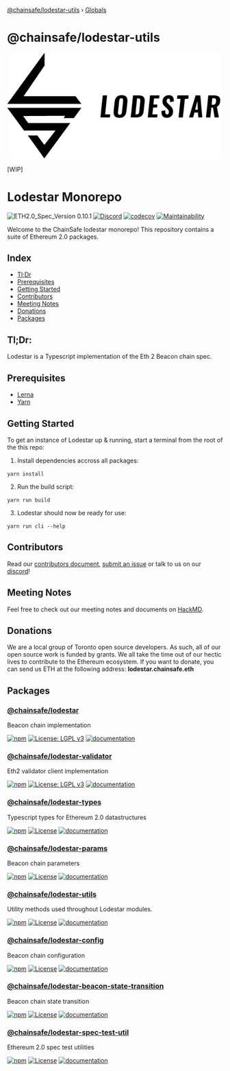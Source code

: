 [@chainsafe/lodestar-utils](README.md) › [Globals](globals.md)

# @chainsafe/lodestar-utils

![lodestar logo](./assets/300ppi/FullMark-BLACK.png)

[WIP]

# Lodestar Monorepo
![ETH2.0_Spec_Version 0.10.1](https://img.shields.io/badge/ETH2.0_Spec_Version-0.10.1-2e86c1.svg)
[![Discord](https://img.shields.io/discord/593655374469660673.svg?label=Discord&logo=discord)](https://discord.gg/aMxzVcr)
[![codecov](https://codecov.io/gh/ChainSafe/lodestar/branch/master/graph/badge.svg)](https://codecov.io/gh/ChainSafe/lodestar)
[![Maintainability](https://api.codeclimate.com/v1/badges/678099476c401e1af503/maintainability)](https://codeclimate.com/github/ChainSafe/lodestar/maintainability)

Welcome to the ChainSafe lodestar monorepo!
This repository contains a suite of Ethereum 2.0 packages.

## Index
* [Tl;Dr](#tldr)
* [Prerequisites](#prerequisites)
* [Getting Started](#getting-started)
* [Contributors](#contributors)
* [Meeting Notes](#meeting-notes)
* [Donations](#donations)
* [Packages](#packages)

## Tl;Dr:

Lodestar is a Typescript implementation of the Eth 2 Beacon chain spec.

## Prerequisites

* [Lerna](https://github.com/lerna/lerna)
* [Yarn](https://yarnpkg.com/)

## Getting Started

To get an instance of Lodestar up & running, start a terminal from the root of the this repo:

1. Install dependencies accross all packages:
```
yarn install
```

2. Run the build script:
```
yarn run build
```

3. Lodestar should now be ready for use:
```
yarn run cli --help
```

## Contributors
Read our [contributors document](/CONTRIBUTING.md), [submit an issue](https://github.com/ChainSafe/lodestar/issues/new/choose) or talk to us on our [discord](https://discord.gg/yjyvFRP)!

## Meeting Notes
Feel free to check out our meeting notes and documents on [HackMD](https://hackmd.io/@wemeetagain/rJTEOdqPS/%2F%40yBpKEsxORheI8AJoIiZj1Q%2FHk_b8XfcV%2F%252F6pRB5amJRLKBGEkeOJA8Cw).

## Donations
We are a local group of Toronto open source developers. As such, all of our open source work is funded by grants. We all take the time out of our hectic lives to contribute to the Ethereum ecosystem.
If you want to donate, you can send us ETH at the following address: **lodestar.chainsafe.eth**

## Packages

### [@chainsafe/lodestar](/packages/lodestar)
Beacon chain implementation

[![npm](https://img.shields.io/npm/v/@chainsafe/lodestar)](https://www.npmjs.com/package/@chainsafe/lodestar)
[![License: LGPL v3](https://img.shields.io/badge/License-LGPL%20v3-blue.svg)](https://www.gnu.org/licenses/lgpl-3.0)
[![documentation](https://img.shields.io/badge/documentation-typedoc-blue)](https://chainsafe.github.io/lodestar/lodestar)

### [@chainsafe/lodestar-validator](/packages/lodestar-validator)
Eth2 validator client implementation

[![npm](https://img.shields.io/npm/v/@chainsafe/lodestar-validator)](https://www.npmjs.com/package/@chainsafe/lodestar-validator)
[![License: LGPL v3](https://img.shields.io/badge/License-LGPL%20v3-blue.svg)](https://www.gnu.org/licenses/lgpl-3.0)
[![documentation](https://img.shields.io/badge/documentation-typedoc-blue)](https://chainsafe.github.io/lodestar/lodestar)

### [@chainsafe/lodestar-types](/packages/lodestar-types)
Typescript types for Ethereum 2.0 datastructures

[![npm](https://img.shields.io/npm/v/@chainsafe/lodestar-types)](https://www.npmjs.com/package/@chainsafe/lodestar-types)
[![License](https://img.shields.io/badge/License-Apache%202.0-blue.svg)](https://opensource.org/licenses/Apache-2.0)
[![documentation](https://img.shields.io/badge/documentation-typedoc-blue)](https://chainsafe.github.io/lodestar/lodestar-types)

### [@chainsafe/lodestar-params](/packages/lodestar-params)
Beacon chain parameters

[![npm](https://img.shields.io/npm/v/@chainsafe/lodestar-params)](https://www.npmjs.com/package/@chainsafe/lodestar-params)
[![License](https://img.shields.io/badge/License-Apache%202.0-blue.svg)](https://opensource.org/licenses/Apache-2.0)
[![documentation](https://img.shields.io/badge/documentation-typedoc-blue)](https://chainsafe.github.io/lodestar/lodestar-params)

### [@chainsafe/lodestar-utils](/packages/lodestar-utils)
Utility methods used throughout Lodestar modules.

[![npm](https://img.shields.io/npm/v/@chainsafe/lodestar-utils)](https://www.npmjs.com/package/@chainsafe/lodestar-utils)
[![License](https://img.shields.io/badge/License-Apache%202.0-blue.svg)](https://opensource.org/licenses/Apache-2.0)
[![documentation](https://img.shields.io/badge/documentation-typedoc-blue)](https://chainsafe.github.io/lodestar/lodestar-utils)

### [@chainsafe/lodestar-config](/packages/lodestar-config)
Beacon chain configuration

[![npm](https://img.shields.io/npm/v/@chainsafe/lodestar-config)](https://www.npmjs.com/package/@chainsafe/lodestar-config)
[![License](https://img.shields.io/badge/License-Apache%202.0-blue.svg)](https://opensource.org/licenses/Apache-2.0)
[![documentation](https://img.shields.io/badge/documentation-typedoc-blue)](https://chainsafe.github.io/lodestar/lodestar-config)

### [@chainsafe/lodestar-beacon-state-transition](/packages/lodestar-beacon-state-transition)
Beacon chain state transition

[![npm](https://img.shields.io/npm/v/@chainsafe/lodestar-beacon-state-transition)](https://www.npmjs.com/package/@chainsafe/lodestar-beacon-state-transition)
[![License](https://img.shields.io/badge/License-Apache%202.0-blue.svg)](https://opensource.org/licenses/Apache-2.0)
[![documentation](https://img.shields.io/badge/documentation-typedoc-blue)](https://chainsafe.github.io/lodestar/lodestar-beacon-state-transition)

### [@chainsafe/lodestar-spec-test-util](/packages/lodestar-spec-test-util)
Ethereum 2.0 spec test utilities

[![npm](https://img.shields.io/npm/v/@chainsafe/lodestar-spec-test-util)](https://www.npmjs.com/package/@chainsafe/lodestar-spec-test-util)
[![License](https://img.shields.io/badge/License-Apache%202.0-blue.svg)](https://opensource.org/licenses/Apache-2.0)
[![documentation](https://img.shields.io/badge/documentation-typedoc-blue)](https://chainsafe.github.io/lodestar/lodestar-spec-test-util)
